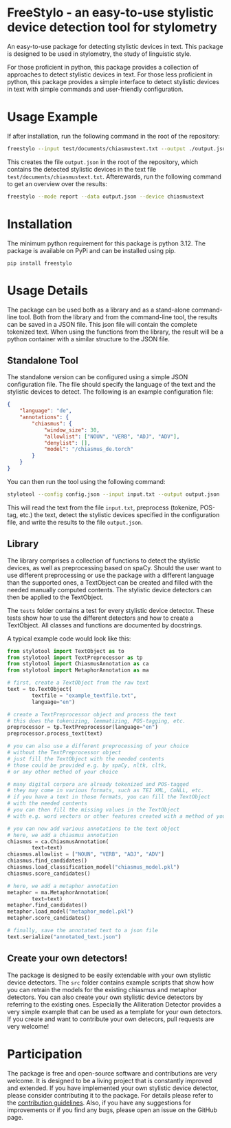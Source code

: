 # FreeStylo - an easy-to-use stylistic device detection tool for stylometry

An easy-to-use package for detecting stylistic devices in text. This package is designed to be used in stylometry, the study of linguistic style.

For those proficient in python, this package provides a collection of approaches to detect stylistic devices in text. For those less proficient in python, this package provides a simple interface to detect stylistic devices in text with simple commands and user-friendly configuration.

# Usage Example

If after installation, run the following command in the root of the repository:

```bash
freestylo --input test/documents/chiasmustext.txt --output ./output.json --config example_config.json
```

This creates the file `output.json` in the root of the repository, which contains the detected stylistic devices in the text file `test/documents/chiasmustext.txt`.
Afterewards, run the following command to get an overview over the results:

```bash
freestylo --mode report --data output.json --device chiasmustext
```

# Installation

The minimum python requirement for this package is python 3.12.
The package is available on PyPi and can be installed using pip.

```
pip install freestylo
```

# Usage Details

The package can be used both as a library and as a stand-alone command-line tool.
Both from the library and from the command-line tool, the results can be saved in a JSON file.
This json file will contain the complete tokenized text.
When using the functions from the library, the result will be a python container with a similar structure to the JSON file.

## Standalone Tool

The standalone version can be configured using a simple JSON configuration file. The file should specify the language of the text and the stylistic devices to detect. The following is an example configuration file:

```json
{
    "language": "de",
    "annotations": {
        "chiasmus": {
            "window_size": 30,
            "allowlist": ["NOUN", "VERB", "ADJ", "ADV"],
            "denylist": [],
            "model": "/chiasmus_de.torch"
        }
    }
}
```

You can then run the tool using the following command:

```bash
stylotool --config config.json --input input.txt --output output.json
```

This will read the text from the file `input.txt`, preprocess (tokenize, POS-tag, etc.) the text, detect the stylistic devices specified in the configuration file, and write the results to the file `output.json`.

## Library

The library comprises a collection of functions to detect the stylistic devices, as well as preprocessing based on spaCy.
Should the user want to use different preprocessing or use the package with a different language than the supported ones, a TextObject can be created and filled with the needed manually computed contents.
The stylistic device detectors can then be applied to the TextObject.

The `tests` folder contains a test for every stylistic device detector.
These tests show how to use the different detectors and how to create a TextObject.
All classes and functions are documented by docstrings.

A typical example code would look like this:
```python
from stylotool import TextObject as to
from stylotool import TextPreprocessor as tp
from stylotool import ChiasmusAnnotation as ca
from stylotool import MetaphorAnnotation as ma

# first, create a TextObject from the raw text
text = to.TextObject(
        textfile = "example_textfile.txt",
        language="en")

# create a TextPreprocessor object and process the text
# this does the tokenizing, lemmatizing, POS-tagging, etc.
preprocessor = tp.TextPreprocessor(language="en")
preprocessor.process_text(text)

# you can also use a different preprocessing of your choice
# without the TextPreprocessor object
# just fill the TextObject with the needed contents
# those could be provided e.g. by spaCy, nltk, cltk,
# or any other method of your choice

# many digital corpora are already tokenized and POS-tagged
# they may come in various formats, such as TEI XML, CoNLL, etc.
# if you have a text in those formats, you can fill the TextObject
# with the needed contents
# you can then fill the missing values in the TextObject
# with e.g. word vectors or other features created with a method of your choice.

# you can now add various annotations to the text object
# here, we add a chiasmus annotation
chiasmus = ca.ChiasmusAnnotation(
        text=text)
chiasmus.allowlist = ["NOUN", "VERB", "ADJ", "ADV"]
chiasmus.find_candidates()
chiasmus.load_classification_model("chiasmus_model.pkl")
chiasmus.score_candidates()

# here, we add a metaphor annotation
metaphor = ma.MetaphorAnnotation(
        text=text)
metaphor.find_candidates()
metaphor.load_model("metaphor_model.pkl")
metaphor.score_candidates()

# finally, save the annotated text to a json file
text.serialize("annotated_text.json")
```

## Create your own detectors!


The package is designed to be easily extendable with your own stylistic device detectors.
The `src` folder contains example scripts that show how you can retrain the models for the existing chiasmus and metaphor detectors.
You can also create your own stylistic device detectors by referring to the existing ones.
Especially the Alliteration Detector provides a very simple example that can be used as a template for your own detectors.
If you create and want to contribute your own detecors, pull requests are very welcome!


# Participation
The package is free and open-source software and contributions are very welcome.
It is designed to be a living project that is constantly improved and extended.
If you have implemented your own stylistic device detector, please consider contributing it to the package.
For details please refer to the [contribution guidelines](CONTRIBUTING.md).
Also, if you have any suggestions for improvements or if you find any bugs, please open an issue on the GitHub page.
